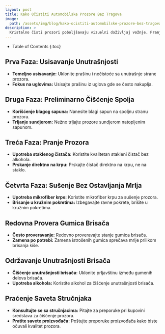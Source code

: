 ```yaml
---
layout: post
title: Kako Očistiti Automobilske Prozore Bez Tragova
image: 
  path: /assets/img/blog/kako-ocistiti-automobilske-prozore-bez-tragova_pranje-auta-ba.png
description: >
  Kristalno čisti prozori poboljšavaju vizuelni doživljaj vožnje. PranjeAutа.ba deli korake za efikasno čišćenje prozora bez ostavljanja tragova i mrlja.
---
```



- Table of Contents
{:toc}


## Prva Faza: Usisavanje Unutrašnjosti

- **Temeljno usisavanje:** Uklonite prašinu i nečistoće sa unutrašnje strane prozora.
- **Fokus na uglovima:** Usisajte prašinu iz uglova gde se često nakuplja.

## Druga Faza: Preliminarno Čišćenje Spolja

- **Korišćenje blagog sapuna:** Nanesite blagi sapun na spoljnu stranu prozora.
- **Trljanje sundjerom:** Nežno trljajte prozore sundjerom natopljenim sapunom.

## Treća Faza: Pranje Prozora

- **Upotreba staklenog čistača:** Koristite kvalitetan stakleni čistač bez alkohola.
- **Prskanje direktno na krpu:** Prskajte čistač direktno na krpu, ne na staklo.

## Četvrta Faza: Sušenje Bez Ostavljanja Mrlja

- **Upotreba mikrofiber krpe:** Koristite mikrofiber krpu za sušenje prozora.
- **Brisanje u kružnim pokretima:** Izbegavajte ravne pokrete, brišite u kružnim pokretima.

## Redovna Provera Gumica Brisača

- **Često proveravanje:** Redovno proveravajte stanje gumica brisača.
- **Zamena po potrebi:** Zamena istrošenih gumica sprečava mrlje prilikom brisanja kiše.

## Održavanje Unutrašnjosti Brisača

- **Čišćenje unutrašnjosti brisača:** Uklonite prljavštinu između gumenih delova brisača.
- **Upotreba alkohola:** Koristite alkohol za čišćenje unutrašnjosti brisača.

## Praćenje Saveta Stručnjaka

- **Konsultujte se sa stručnjacima:** Pitajte za preporuke pri kupovini sredstava za čišćenje prozora.
- **Pratite savete proizvođača:** Poštujte preporuke proizvođača kako biste očuvali kvalitet prozora.